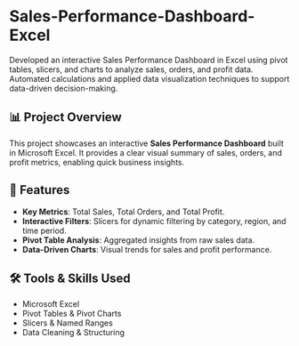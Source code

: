 # Sales-Performance-Dashboard-Excel
Developed an interactive Sales Performance Dashboard in Excel using pivot tables, slicers, and charts to analyze sales, orders, and profit data. Automated calculations and applied data visualization techniques to support data-driven decision-making.

## 📊 Project Overview
This project showcases an interactive **Sales Performance Dashboard** built in Microsoft Excel. It provides a clear visual summary of sales, orders, and profit metrics, enabling quick business insights.

## 🔹 Features
- **Key Metrics**: Total Sales, Total Orders, and Total Profit.
- **Interactive Filters**: Slicers for dynamic filtering by category, region, and time period.
- **Pivot Table Analysis**: Aggregated insights from raw sales data.
- **Data-Driven Charts**: Visual trends for sales and profit performance.

## 🛠️ Tools & Skills Used
- Microsoft Excel
- Pivot Tables & Pivot Charts
- Slicers & Named Ranges
- Data Cleaning & Structuring

